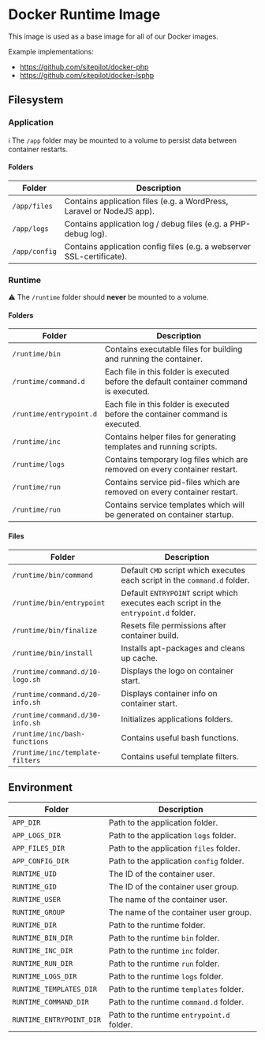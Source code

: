 # Docker Runtime Image

This image is used as a base image for all of our Docker images.

Example implementations:

* https://github.com/sitepilot/docker-php
* https://github.com/sitepilot/docker-lsphp

## Filesystem

### Application

ℹ️ The `/app` folder may be mounted to a volume to persist data between container restarts.

#### Folders

| Folder        | Description                                                           |
|---------------|-----------------------------------------------------------------------|
| `/app/files`  | Contains application files (e.g. a WordPress, Laravel or NodeJS app). |
| `/app/logs`   | Contains application log / debug files (e.g. a PHP-debug log).        |
| `/app/config` | Contains application config files (e.g. a webserver SSL-certificate). |

### Runtime

⚠️ The `/runtime` folder should **never** be mounted to a volume.

#### Folders

| Folder                  | Description                                                                            |
|-------------------------|----------------------------------------------------------------------------------------|
| `/runtime/bin`          | Contains executable files for building and running the container.                      |
| `/runtime/command.d`    | Each file in this folder is executed before the default container command is executed. |
| `/runtime/entrypoint.d` | Each file in this folder is executed before the container command is executed.         |
| `/runtime/inc`          | Contains helper files for generating templates and running scripts.                    |
| `/runtime/logs`         | Contains temporary log files which are removed on every container restart.             |
| `/runtime/run`          | Contains service pid-files which are removed on every container restart.               |
| `/runtime/run`          | Contains service templates which will be generated on container startup.               |

#### Files

| Folder                          | Description                                                                          |
|---------------------------------|--------------------------------------------------------------------------------------|
| `/runtime/bin/command`          | Default `CMD` script which executes each script in the `command.d` folder.           |
| `/runtime/bin/entrypoint`       | Default `ENTRYPOINT` script which executes each script in the `entrypoint.d` folder. |
| `/runtime/bin/finalize`         | Resets file permissions after container build.                                       |
| `/runtime/bin/install`          | Installs apt-packages and cleans up cache.                                           |
| `/runtime/command.d/10-logo.sh` | Displays the logo on container start.                                                |
| `/runtime/command.d/20-info.sh` | Displays container info on container start.                                          |
| `/runtime/command.d/30-info.sh` | Initializes applications folders.                                                    |
| `/runtime/inc/bash-functions`   | Contains useful bash functions.                                                      |
| `/runtime/inc/template-filters` | Contains useful template filters.                                                    |

## Environment

| Folder                   | Description                                |
|--------------------------|--------------------------------------------|
| `APP_DIR`                | Path to the application folder.            |
| `APP_LOGS_DIR`           | Path to the application `logs` folder.     |
| `APP_FILES_DIR`          | Path to the application `files` folder.    |
| `APP_CONFIG_DIR`         | Path to the application `config` folder.   |
| `RUNTIME_UID`            | The ID of the container user.              |
| `RUNTIME_GID`            | The ID of the container user group.        |
| `RUNTIME_USER`           | The name of the container user.            |
| `RUNTIME_GROUP`          | The name of the container user group.      |
| `RUNTIME_DIR`            | Path to the runtime folder.                |
| `RUNTIME_BIN_DIR`        | Path to the runtime `bin` folder.          |
| `RUNTIME_INC_DIR`        | Path to the runtime `inc` folder.          |
| `RUNTIME_RUN_DIR`        | Path to the runtime `run` folder.          |
| `RUNTIME_LOGS_DIR`       | Path to the runtime `logs` folder.         |
| `RUNTIME_TEMPLATES_DIR`  | Path to the runtime `templates` folder.    |
| `RUNTIME_COMMAND_DIR`    | Path to the runtime `command.d` folder.    |
| `RUNTIME_ENTRYPOINT_DIR` | Path to the runtime `entrypoint.d` folder. |
